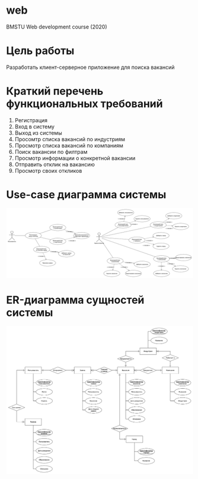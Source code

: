 # web
BMSTU Web development course (2020)


# Цель работы

Разработать клиент-серверное приложение для поиска вакансий


# Краткий перечень функциональных требований

1. Регистрация
2. Вход в систему
3. Выход из системы
4. Просомтр списка вакансий по индустриям
5. Просмотр списка вакансий по компаниям
6. Поиск вакансии по филтрам
7. Просмотр информации о конкретной вакансии
8. Отправить отклик на вакансию
9. Просмотр своих откликов


# Use-case диаграмма системы

![Usecase](https://github.com/oljakon/web/blob/main/docs/usecase.png)


# ER-диаграмма сущностей системы

![ER](https://github.com/oljakon/web/blob/main/docs/er.png)
